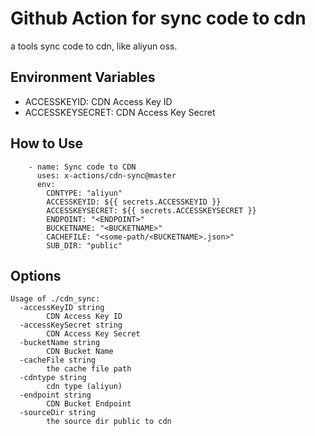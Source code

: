 # Github Action for sync code to cdn

a tools sync code to cdn, like aliyun oss.

## Environment Variables

- ACCESSKEYID: CDN Access Key ID
- ACCESSKEYSECRET: CDN Access Key Secret

## How to Use

```
    - name: Sync code to CDN
      uses: x-actions/cdn-sync@master
      env:
        CDNTYPE: "aliyun"
        ACCESSKEYID: ${{ secrets.ACCESSKEYID }}
        ACCESSKEYSECRET: ${{ secrets.ACCESSKEYSECRET }}
        ENDPOINT: "<ENDPOINT>"
        BUCKETNAME: "<BUCKETNAME>"
        CACHEFILE: "<some-path/<BUCKETNAME>.json>"
        SUB_DIR: "public"
```

## Options

```
Usage of ./cdn_sync:
  -accessKeyID string
    	CDN Access Key ID
  -accessKeySecret string
    	CDN Access Key Secret
  -bucketName string
    	CDN Bucket Name
  -cacheFile string
    	the cache file path
  -cdntype string
    	cdn type (aliyun)
  -endpoint string
    	CDN Bucket Endpoint
  -sourceDir string
    	the source dir public to cdn
```
